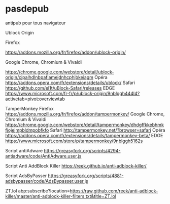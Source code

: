 # pasdepub
antipub pour tous navigateur

Ublock Origin

Firefox

https://addons.mozilla.org/fr/firefox/addon/ublock-origin/

Google Chrome, Chromium & Vivaldi

https://chrome.google.com/webstore/detail/ublock-origin/cjpalhdlnbpafiamejdnhcphjbkeiagm
Opéra
https://addons.opera.com/fr/extensions/details/ublock/
Safari 
https://github.com/el1t/uBlock-Safari/releases
EDGE
https://www.microsoft.com/fr-fr/p/ublock-origin/9nblggh444l4?activetab=pivot:overviewtab

TamperMonkey
Firefox
https://addons.mozilla.org/fr/firefox/addon/tampermonkey/
Google Chrome, Chromium & Vivaldi
https://chrome.google.com/webstore/detail/tampermonkey/dhdgffkkebhmkfjojejmpbldmpobfkfo
Safari
http://tampermonkey.net/?browser=safari
Opéra
https://addons.opera.com/fr/extensions/details/tampermonkey-beta/
EDGE
https://www.microsoft.com/store/p/tampermonkey/9nblggh5162s

Script antiAdware
https://greasyfork.org/scripts/4294-antiadware/code/AntiAdware.user.js

Script Anti AddBlock Killer
https://reek.github.io/anti-adblock-killer/

Script AdsByPasser
https://greasyfork.org/scripts/4881-adsbypasser/code/AdsBypasser.user.js

ZT.lol
abp:subscribe?location=https://raw.github.com/reek/anti-adblock-killer/master/anti-adblock-killer-filters.txt&title=ZT.lol
